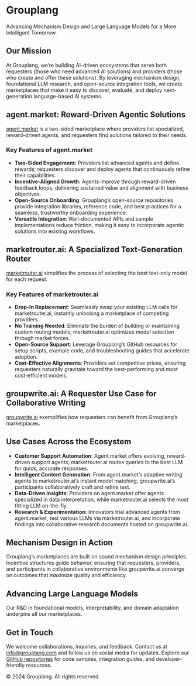 # Grouplang

Advancing Mechanism Design and Large Language Models for a More Intelligent Tomorrow.

## Our Mission

At Grouplang, we’re building AI-driven ecosystems that serve both requesters (those who need advanced AI solutions) and providers (those who create and offer these solutions). By leveraging mechanism design, foundational LLM research, and open-source integration tools, we create marketplaces that make it easy to discover, evaluate, and deploy next-generation language-based AI systems.

## agent.market: Reward-Driven Agentic Solutions

[agent.market](https://agent.market) is a two-sided marketplace where providers list specialized, reward-driven agents, and requesters find solutions tailored to their needs.

### Key Features of agent.market

- **Two-Sided Engagement**: Providers list advanced agents and define rewards; requesters discover and deploy agents that continuously refine their capabilities.
- **Incentive-Aligned Growth**: Agents improve through reward-driven feedback loops, delivering sustained value and alignment with business objectives.
- **Open-Source Onboarding**: Grouplang’s open-source repositories provide integration libraries, reference code, and best practices for a seamless, trustworthy onboarding experience.
- **Versatile Integration**: Well-documented APIs and sample implementations reduce friction, making it easy to incorporate agentic solutions into existing workflows.

## marketrouter.ai: A Specialized Text-Generation Router

[marketrouter.ai](https://marketrouter.ai) simplifies the process of selecting the best text-only model for each request.

### Key Features of marketrouter.ai

- **Drop-In Replacement**: Seamlessly swap your existing LLM calls for marketrouter.ai, instantly unlocking a marketplace of competing providers.
- **No Training Needed**: Eliminate the burden of building or maintaining custom routing models; marketrouter.ai optimizes model selection through market forces.
- **Open-Source Support**: Leverage Grouplang’s GitHub resources for setup scripts, example code, and troubleshooting guides that accelerate adoption.
- **Cost-Effective Alignments**: Providers set competitive prices, ensuring requesters naturally gravitate toward the best-performing and most cost-efficient models.

## groupwrite.ai: A Requester Use Case for Collaborative Writing

[groupwrite.ai](https://groupwrite.ai) exemplifies how requesters can benefit from Grouplang’s marketplaces.

## Use Cases Across the Ecosystem

- **Customer Support Automation**: Agent.market offers evolving, reward-driven support agents; marketrouter.ai routes queries to the best LLM for quick, accurate responses.
- **Intelligent Content Generation**: From agent.market’s adaptive writing agents to marketrouter.ai’s instant model matching, groupwrite.ai’s participants collaboratively craft and refine text.
- **Data-Driven Insights**: Providers on agent.market offer agents specialized in data interpretation, while marketrouter.ai selects the most fitting LLM on-the-fly.
- **Research & Experimentation**: Innovators trial advanced agents from agent.market, test various LLMs via marketrouter.ai, and incorporate findings into collaborative research documents hosted on groupwrite.ai.

## Mechanism Design in Action

Grouplang’s marketplaces are built on sound mechanism design principles. Incentive structures guide behavior, ensuring that requesters, providers, and participants in collaborative environments like groupwrite.ai converge on outcomes that maximize quality and efficiency.

## Advancing Large Language Models

Our R&D in foundational models, interpretability, and domain adaptation underpins all our marketplaces.

## Get in Touch

We welcome collaborations, inquiries, and feedback. Contact us at [info@grouplang.com](mailto:info@grouplang.com) and follow us on social media for updates. Explore our [GitHub repositories](https://github.com/GroupLang) for code samples, integration guides, and developer-friendly resources.

&copy; 2024 Grouplang. All rights reserved.
